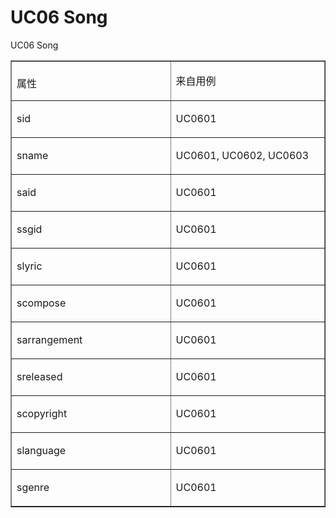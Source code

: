 # UC06 Song
<p>UC06 Song</p>
<table border="1" cellspacing="0" cellpadding="0">
  <tr>
    <td width="277" valign="top"><br />
      属性 </td>
    <td width="277" valign="top"><p>来自用例 </p></td>
  </tr>
  <tr>
    <td width="277" valign="top"><p>sid</p></td>
    <td width="277" valign="top"><p>UC0601</p></td>
  </tr>
  <tr>
    <td width="277" valign="top"><p>sname</p></td>
    <td width="277" valign="top"><p>UC0601, UC0602, UC0603</p></td>
  </tr>
  <tr>
    <td width="277" valign="top"><p>said</p></td>
    <td width="277" valign="top"><p>UC0601</p></td>
  </tr>
  <tr>
    <td width="277" valign="top"><p>ssgid</p></td>
    <td width="277" valign="top"><p>UC0601</p></td>
  </tr>
  <tr>
    <td width="277" valign="top"><p>slyric</p></td>
    <td width="277" valign="top"><p>UC0601</p></td>
  </tr>
  <tr>
    <td width="277" valign="top"><p>scompose</p></td>
    <td width="277" valign="top"><p>UC0601</p></td>
  </tr>
  <tr>
    <td width="277" valign="top"><p>sarrangement</p></td>
    <td width="277" valign="top"><p>UC0601</p></td>
  </tr>
  <tr>
    <td width="277" valign="top"><p>sreleased</p></td>
    <td width="277" valign="top"><p>UC0601</p></td>
  </tr>
  <tr>
    <td width="277" valign="top"><p>scopyright</p></td>
    <td width="277" valign="top"><p>UC0601</p></td>
  </tr>
  <tr>
    <td width="277" valign="top"><p>slanguage</p></td>
    <td width="277" valign="top"><p>UC0601</p></td>
  </tr>
  <tr>
    <td width="277" valign="top"><p>sgenre</p></td>
    <td width="277" valign="top"><p>UC0601</p></td>
  </tr>
</table>

